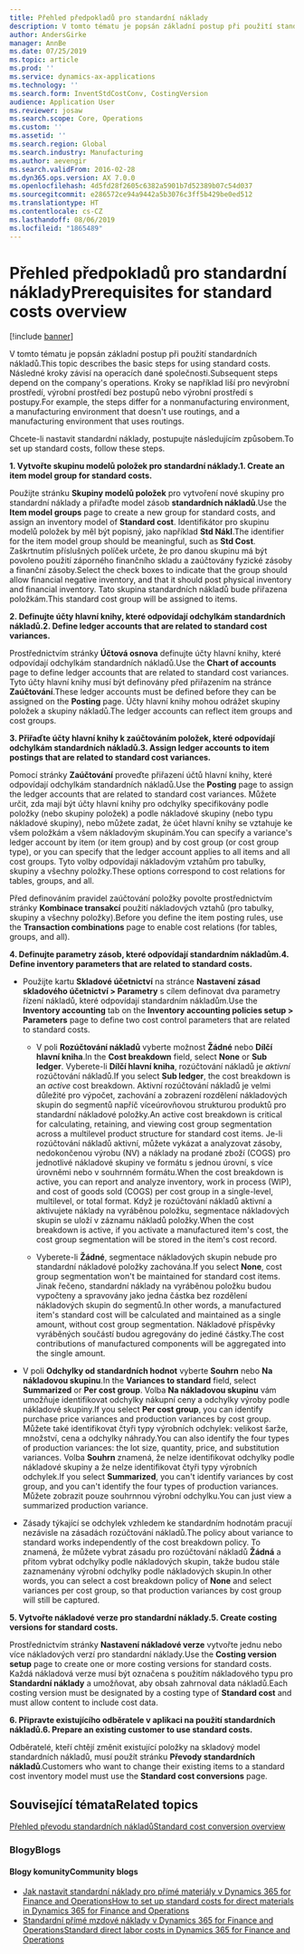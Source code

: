 ```yaml
---
title: Přehled předpokladů pro standardní náklady
description: V tomto tématu je popsán základní postup při použití standardních nákladů.
author: AndersGirke
manager: AnnBe
ms.date: 07/25/2019
ms.topic: article
ms.prod: ''
ms.service: dynamics-ax-applications
ms.technology: ''
ms.search.form: InventStdCostConv, CostingVersion
audience: Application User
ms.reviewer: josaw
ms.search.scope: Core, Operations
ms.custom: ''
ms.assetid: ''
ms.search.region: Global
ms.search.industry: Manufacturing
ms.author: aevengir
ms.search.validFrom: 2016-02-28
ms.dyn365.ops.version: AX 7.0.0
ms.openlocfilehash: 4d5fd28f2605c6382a5901b7d52389b07c54d037
ms.sourcegitcommit: e286572ce94a9442a5b3076c3ff5b429be0ed512
ms.translationtype: HT
ms.contentlocale: cs-CZ
ms.lasthandoff: 08/06/2019
ms.locfileid: "1865489"
---
```

# <a name="prerequisites-for-standard-costs-overview"></a><span data-ttu-id="5f5b0-103">Přehled předpokladů pro standardní náklady</span><span class="sxs-lookup"><span data-stu-id="5f5b0-103">Prerequisites for standard costs overview</span></span>

[!include [banner](../includes/banner.md)]

<span data-ttu-id="5f5b0-104">V tomto tématu je popsán základní postup při použití standardních nákladů.</span><span class="sxs-lookup"><span data-stu-id="5f5b0-104">This topic describes the basic steps for using standard costs.</span></span> <span data-ttu-id="5f5b0-105">Následné kroky závisí na operacích dané společnosti.</span><span class="sxs-lookup"><span data-stu-id="5f5b0-105">Subsequent steps depend on the company's operations.</span></span> <span data-ttu-id="5f5b0-106">Kroky se například liší pro nevýrobní prostředí, výrobní prostředí bez postupů nebo výrobní prostředí s postupy.</span><span class="sxs-lookup"><span data-stu-id="5f5b0-106">For example, the steps differ for a nonmanufacturing environment, a manufacturing environment that doesn't use routings, and a manufacturing environment that uses routings.</span></span> 

<span data-ttu-id="5f5b0-107">Chcete-li nastavit standardní náklady, postupujte následujícím způsobem.</span><span class="sxs-lookup"><span data-stu-id="5f5b0-107">To set up standard costs, follow these steps.</span></span>

<span data-ttu-id="5f5b0-108">**1. Vytvořte skupinu modelů položek pro standardní náklady.**</span><span class="sxs-lookup"><span data-stu-id="5f5b0-108">**1. Create an item model group for standard costs.**</span></span>

<span data-ttu-id="5f5b0-109">Použijte stránku **Skupiny modelů položek** pro vytvoření nové skupiny pro standardní náklady a přiřaďte model zásob **standardních nákladů**.</span><span class="sxs-lookup"><span data-stu-id="5f5b0-109">Use the **Item model groups** page to create a new group for standard costs, and assign an inventory model of **Standard cost**.</span></span> <span data-ttu-id="5f5b0-110">Identifikátor pro skupinu modelů položek by měl být popisný, jako například **Std Nákl**.</span><span class="sxs-lookup"><span data-stu-id="5f5b0-110">The identifier for the item model group should be meaningful, such as **Std Cost**.</span></span> <span data-ttu-id="5f5b0-111">Zaškrtnutím příslušných políček určete, že pro danou skupinu má být povoleno použití záporného finančního skladu a zaúčtovány fyzické zásoby a finanční zásoby.</span><span class="sxs-lookup"><span data-stu-id="5f5b0-111">Select the check boxes to indicate that the group should allow financial negative inventory, and that it should post physical inventory and financial inventory.</span></span> <span data-ttu-id="5f5b0-112">Tato skupina standardních nákladů bude přiřazena položkám.</span><span class="sxs-lookup"><span data-stu-id="5f5b0-112">This standard cost group will be assigned to items.</span></span>

<span data-ttu-id="5f5b0-113">**2. Definujte účty hlavní knihy, které odpovídají odchylkám standardních nákladů.**</span><span class="sxs-lookup"><span data-stu-id="5f5b0-113">**2. Define ledger accounts that are related to standard cost variances.**</span></span> 

<span data-ttu-id="5f5b0-114">Prostřednictvím stránky **Účtová osnova** definujte účty hlavní knihy, které odpovídají odchylkám standardních nákladů.</span><span class="sxs-lookup"><span data-stu-id="5f5b0-114">Use the **Chart of accounts** page to define ledger accounts that are related to standard cost variances.</span></span> <span data-ttu-id="5f5b0-115">Tyto účty hlavní knihy musí být definovány před přiřazením na stránce **Zaúčtování**.</span><span class="sxs-lookup"><span data-stu-id="5f5b0-115">These ledger accounts must be defined before they can be assigned on the **Posting** page.</span></span> <span data-ttu-id="5f5b0-116">Účty hlavní knihy mohou odrážet skupiny položek a skupiny nákladů.</span><span class="sxs-lookup"><span data-stu-id="5f5b0-116">The ledger accounts can reflect item groups and cost groups.</span></span>

<span data-ttu-id="5f5b0-117">**3. Přiřaďte účty hlavní knihy k zaúčtováním položek, které odpovídají odchylkám standardních nákladů.**</span><span class="sxs-lookup"><span data-stu-id="5f5b0-117">**3. Assign ledger accounts to item postings that are related to standard cost variances.**</span></span> 

<span data-ttu-id="5f5b0-118">Pomocí stránky **Zaúčtování** proveďte přiřazení účtů hlavní knihy, které odpovídají odchylkám standardních nákladů.</span><span class="sxs-lookup"><span data-stu-id="5f5b0-118">Use the **Posting** page to assign the ledger accounts that are related to standard cost variances.</span></span> <span data-ttu-id="5f5b0-119">Můžete určit, zda mají být účty hlavní knihy pro odchylky specifikovány podle položky (nebo skupiny položek) a podle nákladové skupiny (nebo typu nákladové skupiny), nebo můžete zadat, že účet hlavní knihy se vztahuje ke všem položkám a všem nákladovým skupinám.</span><span class="sxs-lookup"><span data-stu-id="5f5b0-119">You can specify a variance's ledger account by item (or item group) and by cost group (or cost group type), or you can specify that the ledger account applies to all items and all cost groups.</span></span> <span data-ttu-id="5f5b0-120">Tyto volby odpovídají nákladovým vztahům pro tabulky, skupiny a všechny položky.</span><span class="sxs-lookup"><span data-stu-id="5f5b0-120">These options correspond to cost relations for tables, groups, and all.</span></span> 

<span data-ttu-id="5f5b0-121">Před definováním pravidel zaúčtování položky povolte prostřednictvím stránky **Kombinace transakcí** použití nákladových vztahů (pro tabulky, skupiny a všechny položky).</span><span class="sxs-lookup"><span data-stu-id="5f5b0-121">Before you define the item posting rules, use the **Transaction combinations** page to enable cost relations (for tables, groups, and all).</span></span>

<span data-ttu-id="5f5b0-122">**4. Definujte parametry zásob, které odpovídají standardním nákladům.**</span><span class="sxs-lookup"><span data-stu-id="5f5b0-122">**4. Define inventory parameters that are related to standard costs.**</span></span> 

-  <span data-ttu-id="5f5b0-123">Použijte kartu **Skladové účetnictví** na stránce **Nastavení zásad skladového účetnictví > Parametry** s cílem definovat dva parametry řízení nákladů, které odpovídají standardním nákladům.</span><span class="sxs-lookup"><span data-stu-id="5f5b0-123">Use the **Inventory accounting** tab on the **Inventory accounting policies setup > Parameters** page to define two cost control parameters that are related to standard costs.</span></span>

    -  <span data-ttu-id="5f5b0-124">V poli **Rozúčtování nákladů** vyberte možnost **Žádné** nebo **Dílčí hlavní kniha**.</span><span class="sxs-lookup"><span data-stu-id="5f5b0-124">In the **Cost breakdown** field, select **None** or **Sub ledger**.</span></span> <span data-ttu-id="5f5b0-125">Vyberete-li **Dílčí hlavní kniha**, rozúčtování nákladů je *aktivní* rozúčtování nákladů.</span><span class="sxs-lookup"><span data-stu-id="5f5b0-125">If you select **Sub ledger**, the cost breakdown is an *active* cost breakdown.</span></span> <span data-ttu-id="5f5b0-126">Aktivní rozúčtování nákladů je velmi důležité pro výpočet, zachování a zobrazení rozdělení nákladových skupin do segmentů napříč víceúrovňovou strukturou produktů pro standardní nákladové položky.</span><span class="sxs-lookup"><span data-stu-id="5f5b0-126">An active cost breakdown is critical for calculating, retaining, and viewing cost group segmentation across a multilevel product structure for standard cost items.</span></span> <span data-ttu-id="5f5b0-127">Je-li rozúčtování nákladů aktivní, můžete vykázat a analyzovat zásoby, nedokončenou výrobu (NV) a náklady na prodané zboží (COGS) pro jednotlivé nákladové skupiny ve formátu s jednou úrovní, s více úrovněmi nebo v souhrnném formátu.</span><span class="sxs-lookup"><span data-stu-id="5f5b0-127">When the cost breakdown is active, you can report and analyze inventory, work in process (WIP), and cost of goods sold (COGS) per cost group in a single-level, multilevel, or total format.</span></span> <span data-ttu-id="5f5b0-128">Když je rozúčtování nákladů aktivní a aktivujete náklady na vyráběnou položku, segmentace nákladových skupin se uloží v záznamu nákladů položky.</span><span class="sxs-lookup"><span data-stu-id="5f5b0-128">When the cost breakdown is active, if you activate a manufactured item's cost, the cost group segmentation will be stored in the item's cost record.</span></span> 

    -  <span data-ttu-id="5f5b0-129">Vyberete-li **Žádné**, segmentace nákladových skupin nebude pro standardní nákladové položky zachována.</span><span class="sxs-lookup"><span data-stu-id="5f5b0-129">If you select **None**, cost group segmentation won't be maintained for standard cost items.</span></span> <span data-ttu-id="5f5b0-130">Jinak řečeno, standardní náklady na vyráběnou položku budou vypočteny a spravovány jako jedna částka bez rozdělení nákladových skupin do segmentů.</span><span class="sxs-lookup"><span data-stu-id="5f5b0-130">In other words, a manufactured item's standard cost will be calculated and maintained as a single amount, without cost group segmentation.</span></span> <span data-ttu-id="5f5b0-131">Nákladové příspěvky vyráběných součástí budou agregovány do jediné částky.</span><span class="sxs-lookup"><span data-stu-id="5f5b0-131">The cost contributions of manufactured components will be aggregated into the single amount.</span></span>

-  <span data-ttu-id="5f5b0-132">V poli **Odchylky od standardních hodnot** vyberte **Souhrn** nebo **Na nákladovou skupinu**.</span><span class="sxs-lookup"><span data-stu-id="5f5b0-132">In the **Variances to standard** field, select **Summarized** or **Per cost group**.</span></span> <span data-ttu-id="5f5b0-133">Volba **Na nákladovou skupinu** vám umožňuje identifikovat odchylky nákupní ceny a odchylky výroby podle nákladové skupiny.</span><span class="sxs-lookup"><span data-stu-id="5f5b0-133">If you select **Per cost group**, you can identify purchase price variances and production variances by cost group.</span></span> <span data-ttu-id="5f5b0-134">Můžete také identifikovat čtyři typy výrobních odchylek: velikost šarže, množství, cena a odchylky náhrady.</span><span class="sxs-lookup"><span data-stu-id="5f5b0-134">You can also identify the four types of production variances: the lot size, quantity, price, and substitution variances.</span></span> <span data-ttu-id="5f5b0-135">Volba **Souhrn** znamená, že nelze identifikovat odchylky podle nákladové skupiny a že nelze identifikovat čtyři typy výrobních odchylek.</span><span class="sxs-lookup"><span data-stu-id="5f5b0-135">If you select **Summarized**, you can't identify variances by cost group, and you can't identify the four types of production variances.</span></span> <span data-ttu-id="5f5b0-136">Můžete zobrazit pouze souhrnnou výrobní odchylku.</span><span class="sxs-lookup"><span data-stu-id="5f5b0-136">You can just view a summarized production variance.</span></span>

-  <span data-ttu-id="5f5b0-137">Zásady týkající se odchylek vzhledem ke standardním hodnotám pracují nezávisle na zásadách rozúčtování nákladů.</span><span class="sxs-lookup"><span data-stu-id="5f5b0-137">The policy about variance to standard works independently of the cost breakdown policy.</span></span> <span data-ttu-id="5f5b0-138">To znamená, že můžete vybrat zásadu pro rozúčtování nákladů **Žádná** a přitom vybrat odchylky podle nákladových skupin, takže budou stále zaznamenány výrobní odchylky podle nákladových skupin.</span><span class="sxs-lookup"><span data-stu-id="5f5b0-138">In other words, you can select a cost breakdown policy of **None** and select variances per cost group, so that production variances by cost group will still be captured.</span></span>

<span data-ttu-id="5f5b0-139">**5. Vytvořte nákladové verze pro standardní náklady.**</span><span class="sxs-lookup"><span data-stu-id="5f5b0-139">**5. Create costing versions for standard costs.**</span></span> 

<span data-ttu-id="5f5b0-140">Prostřednictvím stránky **Nastavení nákladové verze** vytvořte jednu nebo více nákladových verzí pro standardní náklady.</span><span class="sxs-lookup"><span data-stu-id="5f5b0-140">Use the **Costing version setup** page to create one or more costing versions for standard costs.</span></span> <span data-ttu-id="5f5b0-141">Každá nákladová verze musí být označena s použitím nákladového typu pro **Standardní náklady** a umožňovat, aby obsah zahrnoval data nákladů.</span><span class="sxs-lookup"><span data-stu-id="5f5b0-141">Each costing version must be designated by a costing type of **Standard cost** and must allow content to include cost data.</span></span>

<span data-ttu-id="5f5b0-142">**6. Připravte existujícího odběratele v aplikaci na použití standardních nákladů.**</span><span class="sxs-lookup"><span data-stu-id="5f5b0-142">**6. Prepare an existing customer to use standard costs.**</span></span> 

<span data-ttu-id="5f5b0-143">Odběratelé, kteří chtějí změnit existující položky na skladový model standardních nákladů, musí použít stránku **Převody standardních nákladů**.</span><span class="sxs-lookup"><span data-stu-id="5f5b0-143">Customers who want to change their existing items to a standard cost inventory model must use the **Standard cost conversions** page.</span></span>


<a name="related-topics"></a><span data-ttu-id="5f5b0-144">Související témata</span><span class="sxs-lookup"><span data-stu-id="5f5b0-144">Related topics</span></span>
--------

[<span data-ttu-id="5f5b0-145">Přehled převodu standardních nákladů</span><span class="sxs-lookup"><span data-stu-id="5f5b0-145">Standard cost conversion overview</span></span>](standard-cost-conversion-overview.md)

### <a name="blogs"></a><span data-ttu-id="5f5b0-146">Blogy</span><span class="sxs-lookup"><span data-stu-id="5f5b0-146">Blogs</span></span>

#### <a name="community-blogs"></a><span data-ttu-id="5f5b0-147">Blogy komunity</span><span class="sxs-lookup"><span data-stu-id="5f5b0-147">Community blogs</span></span>

- [<span data-ttu-id="5f5b0-148">Jak nastavit standardní náklady pro přímé materiály v Dynamics 365 for Finance and Operations</span><span class="sxs-lookup"><span data-stu-id="5f5b0-148">How to set up standard costs for direct materials in Dynamics 365 for Finance and Operations</span></span>](https://financefunction.tech/2018/06/07/how-to-set-up-standard-costs-for-direct-materials-in-dynamics-365-for-finance-and-operations)
- [<span data-ttu-id="5f5b0-149">Standardní přímé mzdové náklady v Dynamics 365 for Finance and Operations</span><span class="sxs-lookup"><span data-stu-id="5f5b0-149">Standard direct labor costs in Dynamics 365 for Finance and Operations</span></span>](https://financefunction.tech/2018/07/16/standard-direct-labor-cost-in-dynamics-365-for-finance-and-operations)
